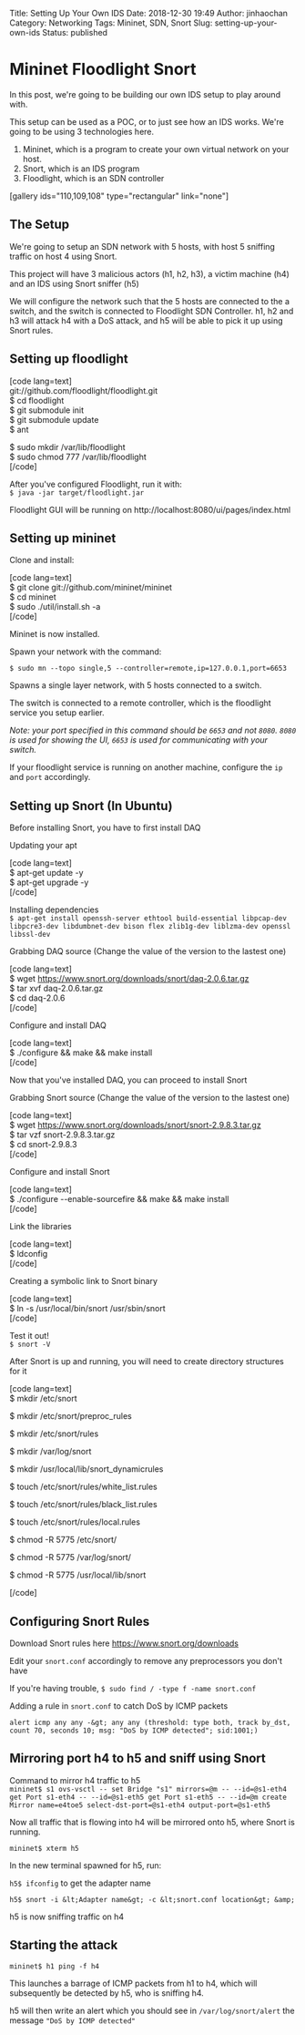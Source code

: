 Title: Setting Up Your Own IDS
Date: 2018-12-30 19:49
Author: jinhaochan
Category: Networking
Tags: Mininet, SDN, Snort
Slug: setting-up-your-own-ids
Status: published

Mininet Floodlight Snort
========================

In this post, we're going to be building our own IDS setup to play around with.

This setup can be used as a POC, or to just see how an IDS works. We're going to be using 3 technologies here.

1.  Mininet, which is a program to create your own virtual network on your host.
2.  Snort, which is an IDS program
3.  Floodlight, which is an SDN controller

\[gallery ids="110,109,108" type="rectangular" link="none"\]

The Setup
---------

We're going to setup an SDN network with 5 hosts, with host 5 sniffing traffic on host 4 using Snort.

This project will have 3 malicious actors (h1, h2, h3), a victim machine (h4) and an IDS using Snort sniffer (h5)

We will configure the network such that the 5 hosts are connected to the a switch, and the switch is connected to Floodlight SDN Controller. h1, h2 and h3 will attack h4 with a DoS attack, and h5 will be able to pick it up using Snort rules.

Setting up floodlight
---------------------

\[code lang=text\]  
git://github.com/floodlight/floodlight.git  
\$ cd floodlight  
\$ git submodule init  
\$ git submodule update  
\$ ant

\$ sudo mkdir /var/lib/floodlight  
\$ sudo chmod 777 /var/lib/floodlight  
\[/code\]

After you've configured Floodlight, run it with:  
`$ java -jar target/floodlight.jar`

Floodlight GUI will be running on http://localhost:8080/ui/pages/index.html

Setting up mininet
------------------

Clone and install:

\[code lang=text\]  
\$ git clone git://github.com/mininet/mininet  
\$ cd mininet  
\$ sudo ./util/install.sh -a  
\[/code\]

Mininet is now installed.

Spawn your network with the command:

`$ sudo mn --topo single,5 --controller=remote,ip=127.0.0.1,port=6653`

Spawns a single layer network, with 5 hosts connected to a switch.

The switch is connected to a remote controller, which is the floodlight service you setup earlier.

*Note: your port specified in this command should be `6653` and not `8080`. `8080` is used for showing the UI, `6653` is used for communicating with your switch.*

If your floodlight service is running on another machine, configure the `ip` and `port` accordingly.

Setting up Snort (In Ubuntu)
----------------------------

Before installing Snort, you have to first install DAQ

Updating your apt

\[code lang=text\]  
\$ apt-get update -y  
\$ apt-get upgrade -y  
\[/code\]

Installing dependencies  
`$ apt-get install openssh-server ethtool build-essential libpcap-dev libpcre3-dev libdumbnet-dev bison flex zlib1g-dev liblzma-dev openssl libssl-dev`

Grabbing DAQ source (Change the value of the version to the lastest one)

\[code lang=text\]  
\$ wget https://www.snort.org/downloads/snort/daq-2.0.6.tar.gz  
\$ tar xvf daq-2.0.6.tar.gz  
\$ cd daq-2.0.6  
\[/code\]

Configure and install DAQ

\[code lang=text\]  
\$ ./configure && make && make install  
\[/code\]

Now that you've installed DAQ, you can proceed to install Snort

Grabbing Snort source (Change the value of the version to the lastest one)

\[code lang=text\]  
\$ wget https://www.snort.org/downloads/snort/snort-2.9.8.3.tar.gz  
\$ tar vzf snort-2.9.8.3.tar.gz  
\$ cd snort-2.9.8.3  
\[/code\]

Configure and install Snort

\[code lang=text\]  
\$ ./configure --enable-sourcefire && make && make install  
\[/code\]

Link the libraries

\[code lang=text\]  
\$ ldconfig  
\[/code\]

Creating a symbolic link to Snort binary

\[code lang=text\]  
\$ ln -s /usr/local/bin/snort /usr/sbin/snort  
\[/code\]

Test it out!  
`$ snort -V`

After Snort is up and running, you will need to create directory structures for it

\[code lang=text\]  
\$ mkdir /etc/snort

\$ mkdir /etc/snort/preproc\_rules

\$ mkdir /etc/snort/rules

\$ mkdir /var/log/snort

\$ mkdir /usr/local/lib/snort\_dynamicrules

\$ touch /etc/snort/rules/white\_list.rules

\$ touch /etc/snort/rules/black\_list.rules

\$ touch /etc/snort/rules/local.rules

\$ chmod -R 5775 /etc/snort/

\$ chmod -R 5775 /var/log/snort/

\$ chmod -R 5775 /usr/local/lib/snort

\[/code\]

Configuring Snort Rules
-----------------------

Download Snort rules here https://www.snort.org/downloads

Edit your `snort.conf` accordingly to remove any preprocessors you don't have

If you're having trouble, `$ sudo find / -type f -name snort.conf`

Adding a rule in `snort.conf` to catch DoS by ICMP packets

`alert icmp any any -&gt; any any (threshold: type both, track by_dst, count 70, seconds 10; msg: "DoS by ICMP detected"; sid:1001;)`

Mirroring port h4 to h5 and sniff using Snort
---------------------------------------------

Command to mirror h4 traffic to h5  
`mininet$ s1 ovs-vsctl -- set Bridge "s1" mirrors=@m -- --id=@s1-eth4 get Port s1-eth4 -- --id=@s1-eth5 get Port s1-eth5 -- --id=@m create Mirror name=e4toe5 select-dst-port=@s1-eth4 output-port=@s1-eth5`

Now all traffic that is flowing into h4 will be mirrored onto h5, where Snort is running.

`mininet$ xterm h5`

In the new terminal spawned for h5, run:

`h5$ ifconfig` to get the adapter name

`h5$ snort -i &lt;Adapter name&gt; -c &lt;snort.conf location&gt; &amp;`

h5 is now sniffing traffic on h4

Starting the attack
-------------------

`mininet$ h1 ping -f h4`

This launches a barrage of ICMP packets from h1 to h4, which will subsequently be detected by h5, who is sniffing h4.

h5 will then write an alert which you should see in `/var/log/snort/alert` the message `"DoS by ICMP detected"`
